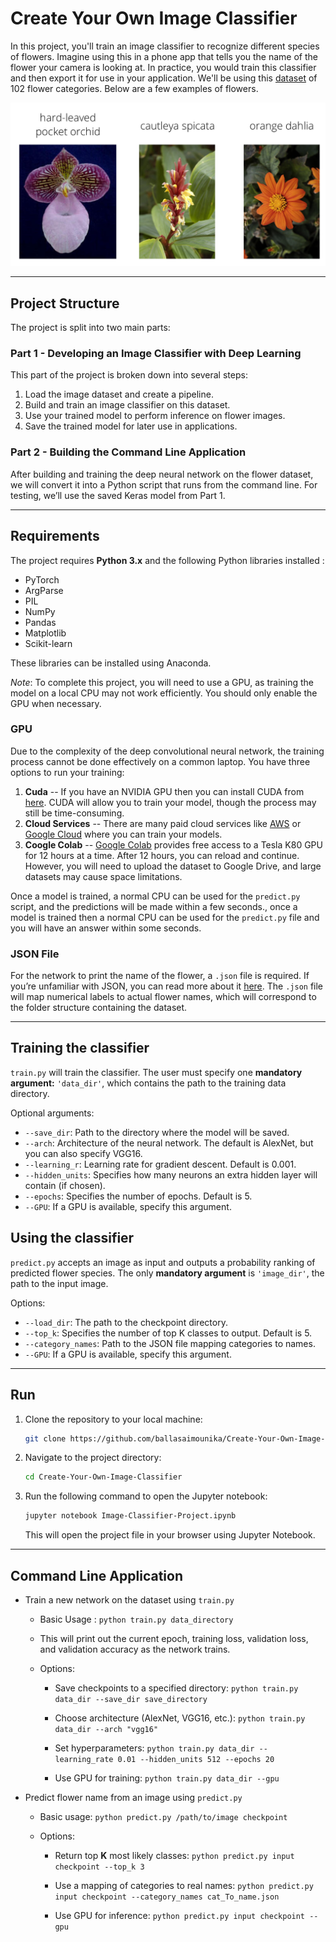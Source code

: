 # Create Your Own Image Classifier 

In this project, you'll train an image classifier to recognize different species of flowers. Imagine using this in a phone app that tells you the name of the flower your camera is looking at. In practice, you would train this classifier and then export it for use in your application. We'll be using this [dataset](http://www.robots.ox.ac.uk/~vgg/data/flowers/102/index.html) of 102 flower categories. Below are a few examples of flowers.

![](assets/Flowers.png) 

---

## Project Structure

The project is split into two main parts:


### Part 1 - Developing an Image Classifier with Deep Learning

This part of the project is broken down into several steps:

1. Load the image dataset and create a pipeline.
2. Build and train an image classifier on this dataset.
3. Use your trained model to perform inference on flower images.
4. Save the trained model for later use in applications.
   
   
### Part 2 - Building the Command Line Application

After building and training the deep neural network on the flower dataset, we will convert it into a Python script that runs from the command line. For testing, we’ll use the saved Keras model from Part 1.

---

## Requirements

The project requires **Python 3.x** and the following Python libraries installed :

- PyTorch
- ArgParse
- PIL
- NumPy
- Pandas
- Matplotlib
- Scikit-learn
  
These libraries can be installed using Anaconda.

*Note*: To complete this project, you will need to use a GPU, as training the model on a local CPU may not work efficiently. You should only enable the GPU when necessary.


### GPU

Due to the complexity of the deep convolutional neural network, the training process cannot be done effectively on a common laptop. You have three options to run your training:

1. **Cuda** -- If you have an NVIDIA GPU then you can install CUDA from [here](https://developer.nvidia.com/cuda-downloads). CUDA will allow you to train your model, though the process may still be time-consuming.
2. **Cloud Services** -- There are many paid cloud services like [AWS](https://aws.amazon.com/fr/) or [Google Cloud](https://cloud.google.com/) where you can train your models.
3. **Coogle Colab** -- [Google Colab](https://colab.research.google.com/) provides free access to a Tesla K80 GPU for 12 hours at a time. After 12 hours, you can reload and continue. However, you will need to upload the dataset to Google Drive, and large datasets may cause space limitations.
   
Once a model is trained, a normal CPU can be used for the `predict.py` script, and the predictions will be made within a few seconds., once a model is trained then a normal CPU can be used for the `predict.py` file and you will have an answer within some seconds.


### JSON File

For the network to print the name of the flower, a `.json` file is required. If you’re unfamiliar with JSON, you can read more about it [here](https://www.json.org/). The `.json` file will map numerical labels to actual flower names, which will correspond to the folder structure containing the dataset. 

---

## Training the classifier

`train.py` will train the classifier. The user must specify one **mandatory argument:** `'data_dir'`, which contains the path to the training data directory.

Optional arguments:

- `--save_dir`: Path to the directory where the model will be saved.
- `--arch`: Architecture of the neural network. The default is AlexNet, but you can also specify VGG16.
- `--learning_r`: Learning rate for gradient descent. Default is 0.001.
- `--hidden_units`: Specifies how many neurons an extra hidden layer will contain (if chosen).
- `--epochs`: Specifies the number of epochs. Default is 5.
- `--GPU`: If a GPU is available, specify this argument.


## Using the classifier

`predict.py` accepts an image as input and outputs a probability ranking of predicted flower species. The only **mandatory argument** is `'image_dir'`, the path to the input image.

Options:

- `--load_dir`: The path to the checkpoint directory.
- `--top_k`: Specifies the number of top K classes to output. Default is 5.
- `--category_names`: Path to the JSON file mapping categories to names.
- `--GPU`: If a GPU is available, specify this argument.

---

## Run

1. Clone the repository to your local machine:
   ```bash
   git clone https://github.com/ballasaimounika/Create-Your-Own-Image-Classifier.git
   ```
   
2. Navigate to the project directory:
   ```bash
   cd Create-Your-Own-Image-Classifier
   ```
   
3. Run the following command to open the Jupyter notebook:
   ```bash
   jupyter notebook Image-Classifier-Project.ipynb
   ```
   
   This will open the project file in your browser using Jupyter Notebook.
   
---

## Command Line Application

* Train a new network on the dataset using ```train.py```
  
  * Basic Usage :
    ```python train.py data_directory```
  * This will print out the current epoch, training loss, validation loss, and validation accuracy as the network trains.

  * Options:
    
    * Save checkpoints to a specified directory:
      ```python train.py data_dir --save_dir save_directory```
      
    * Choose architecture (AlexNet, VGG16, etc.):
      ```python train.py data_dir --arch "vgg16"```
      
    * Set hyperparameters:
      ```python train.py data_dir --learning_rate 0.01 --hidden_units 512 --epochs 20```
      
    * Use GPU for training:
      ```python train.py data_dir --gpu```

    
* Predict flower name from an image using ```predict.py``` 
  
  * Basic usage:
    ```python predict.py /path/to/image checkpoint```
    
  * Options:
    
    * Return top **K** most likely classes:
      ```python predict.py input checkpoint --top_k 3```
      
    * Use a mapping of categories to real names:
      ```python predict.py input checkpoint --category_names cat_To_name.json```
      
    * Use GPU for inference:
      ```python predict.py input checkpoint --gpu```
